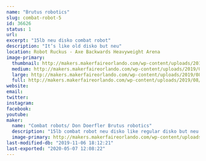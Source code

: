 ```yaml
---
name: "Brutus robotics"
slug: combat-robot-5
id: 36626
status: 1
url: 
excerpt: "15lb neu disko combat robot"
description: "It’s like old disko but neu"
location: Robot Ruckus - Axe Backwards Heavyweight Arena
image-primary:
  thumbnail: http://makers.makerfaireorlando.com/wp-content/uploads/2019/08/ABF7B4B4-4A0D-4B18-A3CA-89919846BF81-150x150.jpeg
  medium: http://makers.makerfaireorlando.com/wp-content/uploads/2019/08/ABF7B4B4-4A0D-4B18-A3CA-89919846BF81-300x225.jpeg
  large: http://makers.makerfaireorlando.com/wp-content/uploads/2019/08/ABF7B4B4-4A0D-4B18-A3CA-89919846BF81.jpeg
  full: http://makers.makerfaireorlando.com/wp-content/uploads/2019/08/ABF7B4B4-4A0D-4B18-A3CA-89919846BF81.jpeg
website: 
email: 
twitter: 
instagram: 
facebook: 
youtube: 
maker:
  name: "Combat robots/ Don Doerfler Brutus robotics"
  description: "15lb combat robot neu disko like regular disko but neu "
  image-primary: http://makers.makerfaireorlando.com/wp-content/uploads/2019/08/7C3DC28C-87E0-4C1A-BA5E-69A193CF258E.jpeg
last-modified-db: "2019-11-06 18:12:21"
last-exported: "2020-05-07 12:08:22"
---
```

